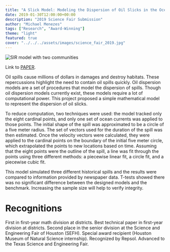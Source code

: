 ```yaml
---
title: "A Slick Model: Modeling the Dispersion of Oil Slicks in the Ocean"
date: 2019-01-30T12:00:00+00:00
description: "2019 Science Fair Submission"
author: "Michael Menezes"
tags: ["Research", "Award-Winning"]
theme: "light"
featured: true
cover: "../../../assets/images/science_fair_2019.jpg"
---
```

![SIR model with two communities](/assets/images/science_fair_2019.jpg)

Link to [PAPER](/assets/text/science_fair_2019_technical_paper.pdf).

<!-- Descriptive paragraph of project -->
Oil spills cause millions of dollars in damages and destroy habitats. These repercussions highlight the need to contain oil spills quickly. Oil dispersion models are a set of procedures that model the dispersion of spills. Though oil dispersion models currently exist, these models require a lot of computational power. This project proposed a simple mathematical model to represent the dispersion of oil slicks.

To reduce computation, two techniques were used: the model tracked only the eight cardinal points, and only one set of ocean currents was applied to those points. The initial shape of the spill was approximated to be a circle of a five meter radius. The set of vectors used for the duration of the spill was then estimated. Once the velocity vectors were calculated, they were applied to the cardinal points on the boundary of the initial five meter circle, which extrapolated the points to new locations based on time. Assuming that the eight points were the outline of the spill, a line was fit through the points using three different methods: a piecewise linear fit, a circle fit, and a piecewise cubic fit. 

This model simulated three different historical spills and the results were compared to information provided by newspaper data. T-tests showed there was no significant difference between the designed models and the benchmark. Increasing the sample size will help to verify integrity.
<!-- 
# What I did

# What I used

# Challenges -->

# Recognitions

First in first-year math division at districts. Best technical paper in first-year division at districts. Second place in the senior division at the Science and Engineering Fair of Houston (SEFH). Special award recipient (Houston Museum of Natural Science internship). Recognized by Repsol. Advanced to the Texas Science and Engineering Fair.